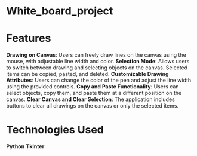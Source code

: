 # White_board_project

# Features

**Drawing on Canvas**: Users can freely draw lines on the canvas using the mouse, with adjustable line width and color.
**Selection Mode**: Allows users to switch between drawing and selecting objects on the canvas. Selected items can be copied, pasted, and deleted.
**Customizable Drawing Attributes**: Users can change the color of the pen and adjust the line width using the provided controls.
**Copy and Paste Functionality**: Users can select objects, copy them, and paste them at a different position on the canvas.
**Clear Canvas and Clear Selection**: The application includes buttons to clear all drawings on the canvas or only the selected items.

# Technologies Used

**Python**
**Tkinter**
